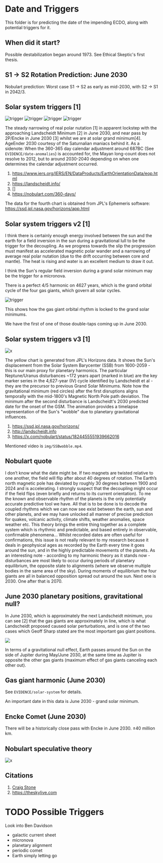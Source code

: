 # Date and Triggers

This folder is for predicting the date of the impending ECDO, along with potential triggers for it.

## When did it start?

Possible destabilization began around 1973. See Ethical Skeptic's first thesis.

## S1 -> S2 Rotation Prediction: June 2030

Nobulart prediction: Worst case S1 -> S2 as early as mid-2030, with S2 -> S1 in 2042/3.

## Solar system triggers [1]

![trigger](img/triggers1.jpg "trigger")
![trigger](img/triggers2.jpg "trigger")
![trigger](img/triggers3.jpg "trigger")
![trigger](img/triggers4.jpg "trigger")

The steady narrowing of real polar nutation [1] in apparent lockstep with the approaching Landscheidt Minimum [2] in June 2030, and near pass by 2P/Encke in June 2030 [3] whilst we are at solar grand minimum[4]. AgeEnder 2030 courtesy of the Saturnalian maniacs behind it. As a sidenote: When the 360-365 day calendar adjustment around 687BC (See `EVIDENCE/date-anomalies`) is accounted for, the Mayan long-count does not resolve to 2012, but to around 2030-2040 depending on when one determines the calendar adjustment occurred.

1. https://www.iers.org/IERS/EN/DataProducts/EarthOrientationData/eop.html
2. https://landscheidt.info/
3. []
4. https://nobulart.com/360-days/

The data for the fourth chart is obtained from JPL's Ephemeris software: https://ssd.jpl.nasa.gov/horizons/app.html

## Solar system triggers v2 [1]

I think there is certainly enough energy involved between the sun and the earth for a field inversion in the sun during a gravitational lull to be the trigger for the decoupling. As we progress towards the slip the progression must manifest as accelerated magnetic polar wander and a narrowing of average real polar nutation (due to the drift occurring between core and mantle). The heat is rising and water is an excellent medium to draw it out.

I think the Sun's regular field inversion during a grand solar minimum may be the trigger for a micronova.

There is a perfect 4/5 harmonic on 4627 years, which is the grand orbital cycle of the four gas giants, which govern all solar cycles.

![trigger](img/triggers2.jpg "trigger")

This shows how the gas giant orbital rhythm is locked to the grand solar minimums.

We have the first of one of those double-taps coming up in June 2030.

## Solar system triggers v3 [1]

![x](img/jpl-horizon.jpg "")

The yellow chart is generated from JPL's Horizons data. It shows the Sun's displacement from the Solar System Barycenter (SSB) from 1600-2059 - this is our main proxy for planetary harmonics. The particular Neptune/Uranus disturbances ~172 years apart (marked in blue) are the key marker series in the 4,627-year (IV) cycle identified by Landscheidt et al - they are the precursor to previous Grand Solar Minimums. Note how the gravitational minimum (red circles) after the first disruptions aligns temporally with the mid-1800's Magnetic North Pole path deviation. The minimum after the second disturbance is Landscheidt's 2030 predicted date for the onset of the GSM. The animation provides a timelapse representation of the Sun's "wobble" due to planetary gravitational influences.

1. https://ssd.jpl.nasa.gov/horizons/
2. http://landscheidt.info
3. https://x.com/nobulart/status/1824455551939662016

Mentioned video is `img/SSBwobble.mp4`.

## Nobulart quote

I don’t know what the date might be. If two magnets are twisted relative to one another, the field will flip after about 40 degrees of rotation. The Earth’s north magnetic pole has deviated by roughly 30 degrees between 1900 and 2024 and is accelerating. I strongly suspect that the decoupling might occur if the field flips (even briefly and returns to its current orientation). To me the known and observable rhythm of the planets is the only potentially accurate predictive tool we have. All that is to be done is to decode the coupled rhythms which we can now see exist between the earth, sun and other planets, and we may have unlocked all manner of precise prediction for quakes, volcanic activity, climate shifts, weather anomalies, space weather etc. This theory brings the entire thing together as a complete system which is rhythmic and predictable, and based entirely in observable, confirmable phenomena... Whilst recorded dates are often useful for confirmations, this issue is not really relevant to my research because it deals in geophysical ages as recorded by the Earth every time it goes around the sun, and in the highly predictable movements of the planets. As an interesting note - according to my harmonic theory as it stands now - disturbances are most likely to occur during periods of planetary equilibrium, the opposite state to alignments (where we observe multiple bodies in the same area of the sky). During moments of equilibrium the four giants are all in balanced opposition spread out around the sun. Next one is 2030. One after that is 2070.

## June 2030 planetary positions, gravitational null?

In June 2030, which is approximately the next Landscheidt minimum, you can see [2] that the gas giants are approximately in line, which is what Landscheidt proposed caused solar perturbations, and is one of the two cases which Geoff Sharp stated are the most important gas giant positions.

![](img/jun2030.jpeg)

In terms of a gravitational null effect, Earth passes around the Sun on the side of Jupiter during May/June 2030, at the same time as Jupiter is opposite the other gas giants (maximum effect of gas giants canceling each other out).

## Gas giant harmonic (June 2030)

See `EVIDENCE/solar-system` for details.

An important date in this data is June 2030 - grand solar minimum.

## Encke Comet (June 2030)

There will be a historically close pass with Encke in June 2030. ±40 million km.

## Nobulart speculative theory

![x](img/2030-triggers.jpg "")

## Citations

1. [Craig Stone](https://nobulart.com)
2. https://theskylive.com

# TODO Possible Triggers

Look into Ben Davidson

- galactic current sheet
- micronova
- planetary alignment
- periodic comet
- Earth simply letting go